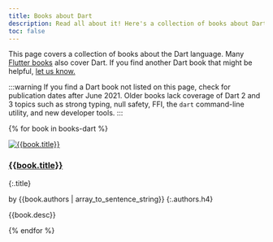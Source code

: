```yaml
---
title: Books about Dart
description: Read all about it! Here's a collection of books about Dart.
toc: false
---
```


This page covers a collection of books about the Dart language.
Many [Flutter books]({{site.flutter-docs}}/resources/books)
also cover Dart.
If you find another Dart book that might be helpful,
[let us know.]({{site.repo.this}}/issues)

:::warning
If you find a Dart book not listed on this page,
check for publication dates after June 2021.
Older books lack coverage of Dart 2 and 3 topics such as
strong typing, null safety, FFI, the `dart` command-line utility,
and new developer tools.
:::


{% for book in books-dart %}

<div class="book-img-with-details row">
<a href="{{book.link}}" title="{{book.title}}" class="col-sm-3">
  <img src="/assets/img/cover/{{book.cover}}" alt="{{book.title}}">
</a>
<div class="details col-sm-9">

### [{{book.title}}]({{book.link}})
{:.title}

by {{book.authors | array_to_sentence_string}}
{:.authors.h4}

{{book.desc}}

</div>
</div>
{% endfor %}

